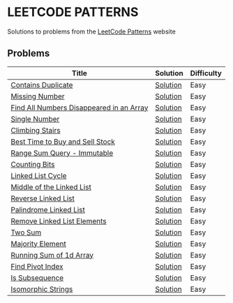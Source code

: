 # LEETCODE PATTERNS

Solutions to problems from the [LeetCode Patterns](https://seanprashad.com/leetcode-patterns/) website

## Problems

| Title                                                                                                              | Solution                                                                                                      | Difficulty |
|--------------------------------------------------------------------------------------------------------------------|---------------------------------------------------------------------------------------------------------------|------------|
| [Contains Duplicate](https://leetcode.com/problems/contains-duplicate)                                             | [Solution](https://github.com/GolubevDS/LeetCodePatterns/blob/main/solutions/containsDuplicate/index.js)      | Easy       |
| [Missing Number](https://leetcode.com/problems/missing-number)                                                     | [Solution](https://github.com/GolubevDS/LeetCodePatterns/tree/main/solutions/missingNumber/index.js)          | Easy       |
| [Find All Numbers Disappeared in an Array](https://leetcode.com/problems/find-all-numbers-disappeared-in-an-array) | [Solution](https://github.com/GolubevDS/LeetCodePatterns/blob/main/solutions/findDisappearedNumbers/index.js) | Easy       |
| [Single Number](https://leetcode.com/problems/single-number)                                                       | [Solution](https://github.com/GolubevDS/LeetCodePatterns/blob/main/solutions/singleNumber/index.js)           | Easy       |
| [Climbing Stairs](https://leetcode.com/problems/climbing-stairs)                                                   | [Solution](https://github.com/GolubevDS/LeetCodePatterns/blob/main/solutions/climbStairs/index.js)            | Easy       |
| [Best Time to Buy and Sell Stock](https://leetcode.com/problems/best-time-to-buy-and-sell-stock)                   | [Solution](https://github.com/GolubevDS/LeetCodePatterns/blob/main/solutions/maxProfit/index.js)              | Easy       |
| [Range Sum Query - Immutable](https://leetcode.com/problems/range-sum-query-immutable)                             | [Solution](https://github.com/GolubevDS/LeetCodePatterns/blob/main/solutions/sumRange/index.js)               | Easy       |
| [Counting Bits](https://leetcode.com/problems/counting-bits)                                                       | [Solution](https://github.com/GolubevDS/LeetCodePatterns/blob/main/solutions/countBits/index.js)              | Easy       |
| [Linked List Cycle](https://leetcode.com/problems/linked-list-cycle)                                               | [Solution](https://github.com/GolubevDS/LeetCodePatterns/blob/main/solutions/hasCycle/index.js)               | Easy       |
| [Middle of the Linked List](https://leetcode.com/problems/middle-of-the-linked-list)                               | [Solution](https://github.com/GolubevDS/LeetCodePatterns/blob/main/solutions/middleNode/index.js)             | Easy       |
| [Reverse Linked List](https://leetcode.com/problems/reverse-linked-list)                                           | [Solution](https://github.com/GolubevDS/LeetCodePatterns/blob/main/solutions/reverseList/index.js)            | Easy       |
| [Palindrome Linked List](https://leetcode.com/problems/palindrome-linked-list)                                     | [Solution](https://github.com/GolubevDS/LeetCodePatterns/blob/main/solutions/isPalindrome/index.js)           | Easy       |
| [Remove Linked List Elements](https://leetcode.com/problems/remove-linked-list-elements)                           | [Solution](https://github.com/GolubevDS/LeetCodePatterns/blob/main/solutions/removeElements/index.js)         | Easy       |
| [Two Sum](https://leetcode.com/problems/two-sum)                                                                   | [Solution](https://github.com/GolubevDS/LeetCodePatterns/blob/main/solutions/twoSum/index.js)                 | Easy       |
| [Majority Element](https://leetcode.com/problems/majority-element)                                                 | [Solution](https://github.com/GolubevDS/LeetCodePatterns/blob/main/solutions/majorityElement/index.js)        | Easy       |
| [Running Sum of 1d Array](https://leetcode.com/problems/running-sum-of-1d-array/)                                  | [Solution](https://github.com/GolubevDS/LeetCodePatterns/blob/main/solutions/runningSum/index.js)             | Easy       |
| [Find Pivot Index](https://leetcode.com/problems/find-pivot-index/)                                                | [Solution](https://github.com/GolubevDS/LeetCodePatterns/blob/main/solutions/pivotIndex/index.js)             | Easy       |
| [Is Subsequence](https://leetcode.com/problems/is-subsequence/)                                                    | [Solution](https://github.com/GolubevDS/LeetCodePatterns/blob/main/solutions/isSubsequence/isSubsequence.js)  | Easy       |
| [Isomorphic Strings](https://leetcode.com/problems/isomorphic-strings/)                                            | [Solution](https://github.com/GolubevDS/LeetCodePatterns/blob/main/solutions/isIsomorphic/isIsomorphic.js)    | Easy       |
